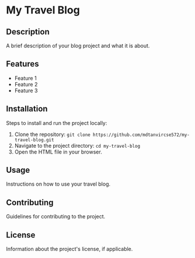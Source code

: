 # My Travel Blog

## Description
A brief description of your blog project and what it is about.

## Features
- Feature 1
- Feature 2
- Feature 3

## Installation
Steps to install and run the project locally:
1. Clone the repository: `git clone https://github.com/mdtanvircse572/my-travel-blog.git`
2. Navigate to the project directory: `cd my-travel-blog`
3. Open the HTML file in your browser.

## Usage
Instructions on how to use your travel blog.

## Contributing
Guidelines for contributing to the project.

## License
Information about the project's license, if applicable.
